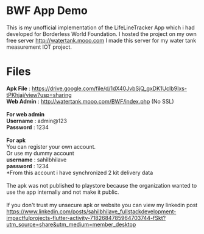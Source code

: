 # BWF App Demo
This is my unofficial implementation of the LifeLineTracker App which i had developed for Borderless World Foundation.
I hosted the project on my own free server http://watertank.mooo.com 
I made this server for my water tank measurement IOT project.
<br>

# Files
**Apk File** : https://drive.google.com/file/d/1dX40JvbSjQ_gxDK1UcIb9Ixs-tPKhjaj/view?usp=sharing<br>
**Web Admin** : http://watertank.mooo.com/BWF/index.php    (No SSL)
<br><br>
**For web admin**<br>
**Username** : admin@123<br>
**Password** : 1234<br>
<br>
**For apk**<br>
You can register your own account. <br>
Or use my dummy account <br>
**username** : sahilbhilave <br>
**password** : 1234 <br>
*From this account i have synchronized 2 kit delivery data <br>
<br>
The apk was not published to playstore because the organization wanted to use the app internally and not make it public.
<br><br>
If you don't trust my unsecure apk or website you can view my linkedin post https://www.linkedin.com/posts/sahilbhilave_fullstackdevelopment-impactfulprojects-flutter-activity-7182684785964703744-fSkt?utm_source=share&utm_medium=member_desktop
